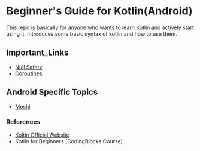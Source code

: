 # Beginner's Guide for Kotlin(Android)
This repo is basically for anyone who wants to learn Kotlin and actively start using it. Introduces some basic syntax of kotlin and how to use them.

## Important_Links
- [Null Safety](https://kotlinlang.org/docs/reference/null-safety.html)
- [Coroutines](https://blog.mindorks.com/mastering-kotlin-coroutines-in-android-step-by-step-guide)

## Android Specific Topics
- [Moshi](https://blog.mindorks.com/moshi-json-library-for-android)

### References
- [Koltin Official Website](https://kotlinlang.org/docs/reference/)   
- Kotlin for Beginners (CodingBlocks Course)
